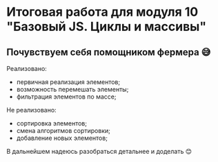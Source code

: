 # Итоговая работа для модуля 10 "Базовый JS. Циклы и массивы"

## Почувствуем себя помощником фермера 	&#128517;

Реализовано:  

* первичная реализация элементов;
* возможность перемешать элементы;
* фильтрация элементов по массе;

Не реализовано:

* сортировка элементов;
* смена алгоритмов сортировки;
* добавление новых элементов;

В дальнейшем надеюсь разобраться детальнее и доделать 	&#128522;